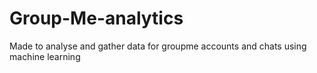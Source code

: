 # Group-Me-analytics
Made to analyse and gather data for groupme accounts and chats using machine learning

